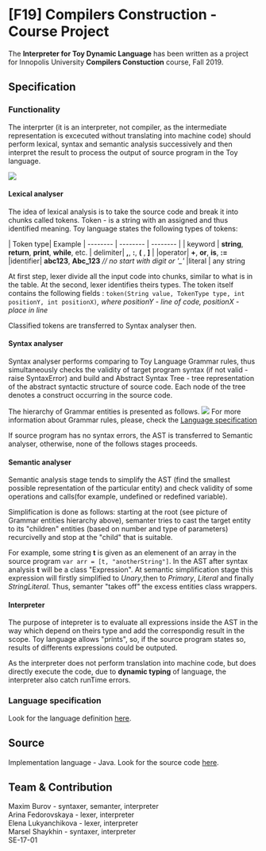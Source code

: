 # [F19] Compilers Construction - Course Project
The **Interpreter for Toy Dynamic Language** has been written as a project for Innopolis University **Compilers Constuction** course, Fall 2019.
## Specification
### Functionality
The interprter (it is an interpreter, not compiler, as the intermediate representation is excecuted without translating into machine code) should perform lexical, syntax and semantic analysis successively and then interpret the result to process the output of source program in the Toy language.

![](https://i.imgur.com/huylKDt.jpg)
#### Lexical analyser
The idea of lexical analysis is to take the source code and break it into chunks called tokens. Token - is a string with an assigned and thus identified meaning.
Toy language states the following types of tokens:

| Token type| Example
| -------- | -------- | -------- |
| keyword | **string**, **return**, **print**, **while**, etc.
| delimiter| **,**, **:**, **(** , **]** |
|operator| **+**, **or**, **is**, **:=**
|identifier| **abc123**, **Abc_123** *// no start with digit or '_'*
|literal | any string

At first step, lexer divide all the input code into chunks, similar to what is in the table. At the second, lexer identifies theirs types. The token itself contains the following fields :
`token(String value, TokenType type, int positionY, int positionX)`*, 
where positionY - line of code, positionX - place in line*

Classified tokens are transferred to Syntax analyser then.

#### Syntax analyser

Syntax analyser performs comparing to Toy Language Grammar rules, thus simultaneously checks the validity of target program syntax (if not valid - raise SyntaxError) and build and Abstract Syntax Tree -  tree representation of the abstract syntactic structure of source code. Each node of the tree denotes a construct occurring in the source code.

The hierarchy of Grammar entities is presented as follows. 
![](https://i.imgur.com/p6WSzvH.png)
For more information about Grammar rules, please, check the [Language specification](https://github.com/elukyanchikova/dynamic-lang-interpreter/tree/master/language%20specification)

If source program has no syntax errors, the AST is transferred to Semantic analyser, otherwise, none of the follows stages proceeds.

#### Semantic analyser

Semantic analysis stage tends to simplify the
AST (find the smallest possible representation of the particular entity) and check validity of some operations and calls(for example, undefined or redefined variable).

Simplification is done as follows: starting at the root (see picture of Grammar entities hierarchy above), semanter tries to cast the target entity to its "children" entities (based on number and type of parameters) recurcivelly and stop at the "child" that is suitable.

For example, some string **t** is given as an elemenent of an array in the source program `var arr = [t, "anotherString"]`. In the AST after syntax analysis **t** will be a class "Expression". At semantic simplification stage this expression will firstly simplified to *Unary*,then to *Primary*, *Literal* and finally *StringLiteral*. Thus, semanter "takes off" the excess entities class wrappers.

#### Interpreter 
The purpose of intepreter is to evaluate all expressions inside the AST in the way which depend on theirs type and add the correspondig result in the scope. Toy language allows "prints", so, if the source program states so, results of differents expressions could be outputed.

As the interpreter does not perform translation into machine code, but does directly execute the code, due to **dynamic typing** of language, the interpreter also catch runTime errors.

### Language specification
Look for the language definition [here](https://github.com/elukyanchikova/dynamic-lang-interpreter/tree/master/language%20specification).

## Source
Implementation language - Java. Look for the source code [here](https://github.com/elukyanchikova/dynamic-lang-interpreter).


## Team & Contribution
Maxim Burov - syntaxer, semanter, interpreter    
Arina Fedorovskaya - lexer, interpreter   
Elena Lukyanchikova - lexer, interpreter   
Marsel Shaykhin - syntaxer, interpreter   
SE-17-01   
